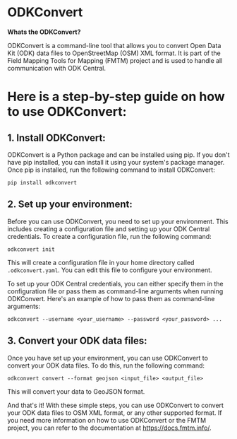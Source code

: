 # ODKConvert

**Whats the ODKConvert?**

ODKConvert is a command-line tool that allows you to convert Open Data Kit (ODK) data files to OpenStreetMap (OSM) XML format. It is part of the Field Mapping Tools for Mapping (FMTM) project and is used to handle all communication with ODK Central.

# Here is a step-by-step guide on how to use ODKConvert:

## 1. Install ODKConvert:
ODKConvert is a Python package and can be installed using pip. If you don't have pip installed, you can install it using your system's package manager. Once pip is installed, run the following command to install ODKConvert:


`pip install odkconvert`


## 2. Set up your environment:
Before you can use ODKConvert, you need to set up your environment. This includes creating a configuration file and setting up your ODK Central credentials.
To create a configuration file, run the following command:

` odkconvert init `

This will create a configuration file in your home directory called     `.odkconvert.yaml`. You can edit this file to configure your environment.

To set up your ODK Central credentials, you can either specify them in the configuration file or pass them as command-line arguments when running ODKConvert. Here's an example of how to pass them as command-line arguments:

`odkconvert --username <your_username> --password <your_password> ...`

## 3. Convert your ODK data files:
Once you have set up your environment, you can use ODKConvert to convert your ODK data files. To do this, run the following command:

`odkconvert convert --format geojson <input_file> <output_file>`

This will convert your data to GeoJSON format.


And that's it! With these simple steps, you can use ODKConvert to convert your ODK data files to OSM XML format, or any other supported format. If you need more information on how to use ODKConvert or the FMTM project, you can refer to the documentation at https://docs.fmtm.info/.
